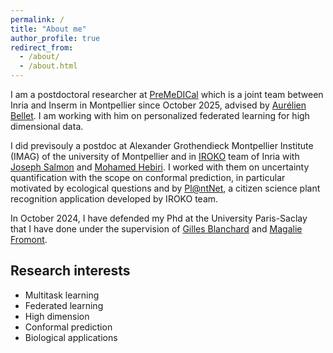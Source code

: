 ```yaml
---
permalink: /
title: "About me"
author_profile: true
redirect_from: 
  - /about/
  - /about.html
---
```

I am a postdoctoral researcher at [PreMeDICal](https://team.inria.fr/premedical/) which is a joint team between Inria and Inserm in Montpellier since October 2025, advised by [Aurélien Bellet](https://researchers.lille.inria.fr/abellet/). I am working with him on personalized federated learning for high dimensional data.

I did previsouly a postdoc at Alexander Grothendieck Montpellier Institute (IMAG) of the university of Montpellier and in [IROKO](https://inria.fr/fr/iroko) team of Inria with [Joseph Salmon](https://josephsalmon.eu/) and [Mohamed Hebiri](https://perso.math.u-pem.fr/hebiri.mohamed/). I worked with them on uncertainty quantification with the scope on conformal prediction, in particular motivated by ecological questions and by [Pl@ntNet](https://plantnet.org/), a citizen science plant recognition application developed by IROKO team.

In October 2024, I have defended my Phd at the University Paris-Saclay that I have done under the supervision of [Gilles Blanchard](https://www.imo.universite-paris-saclay.fr/~gilles.blanchard/) and [Magalie Fromont](https://perso.univ-rennes2.fr/magalie.fromont).

## Research interests

- Multitask learning
- Federated learning
- High dimension
- Conformal prediction
- Biological applications

